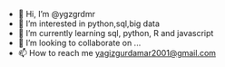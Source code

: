 - 👋 Hi, I’m @ygzgrdmr
- 👀 I’m interested in python,sql,big data
- 🌱 I’m currently learning sql, python, R and javascript
- 💞️ I’m looking to collaborate on ...
- 📫 How to reach me yagizgurdamar2001@gmail.com

<!---
ygzgrdmr/ygzgrdmr is a ✨ special ✨ repository because its `README.md` (this file) appears on your GitHub profile.
You can click the Preview link to take a look at your changes.
--->
